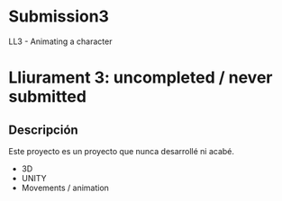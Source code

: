 # Submission3
LL3 - Animating a character
# Lliurament 3: uncompleted / never submitted
## Descripción
Este proyecto es un proyecto que nunca desarrollé ni acabé. 
* 3D
* UNITY
* Movements / animation

